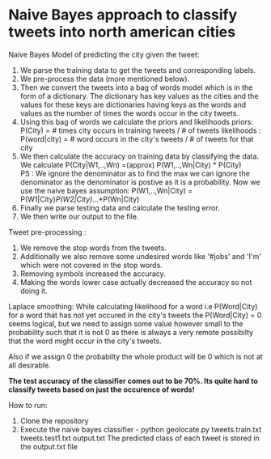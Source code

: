 # Naive Bayes approach to classify tweets into north american cities

Naive Bayes Model of predicting the city given the tweet:
1. We parse the training data to get the tweets and corresponding labels.
2. We pre-process the data (more mentioned below).
3. Then we convert the tweets into a bag of words model which is in the form of a dictionary.
   The dictionary has key values as the cities and the values for these keys are dictionaries having keys as the words and values as the number of 
   times the words occur in the city tweets.
4. Using this bag of words we calculate the priors and likelihoods
   priors: P(City) = # times city occurs in training tweets / # of tweets
   likelihoods : P(word|city) = # word occurs in the city's tweets / # of tweets for that city
5. We then calculate the accuracy on training data by classifying the data.
   We calculate P(City|W1,..,Wn) =(approx) P(W1,..,Wn|City) * P(City)		
   PS : We ignore the denominator as to find the max we can ignore the denominator as the denominator is postive as it is a probability.
   Now we use the naive bayes assumption:
   P(W1,..,Wn|City) = P(W1|City)*P(W2|City)*...*P(Wn|City)
6. Finally we parse testing data and calculate the testing error.
7. We then write our output to the file.

Tweet pre-processing :
1. We remove the stop words from the tweets.
2. Additionally we also remove some undesired words like '#jobs' and 'I'm' which were not covered in the stop words.
3. Removing symbols increased the accuracy.
4. Making the words lower case actually decreased the accuracy so not doing it.

Laplace smoothing:
While calculating likelihood for a word i.e P(Word|City) for a word that has not yet occured in the city's tweets the P(Word|City) = 0 seems logical,
but we need to assign some value however small to the probability such that it is not 0 as there is always a very remote possibilty that the word might
occur in the city's tweets.

Also if we assign 0 the probabilty the whole product will be 0 which is not at all desirable.

<b>The test accuracy of the classifier comes out to be 70%. Its quite hard to classify tweets based on just the occurence of words!</b>

How to run:
1. Clone the repository
2. Execute the naive bayes classifier - python geolocate.py tweets.train.txt tweets.test1.txt output.txt
The predicted class of each tweet is stored in the output.txt file
